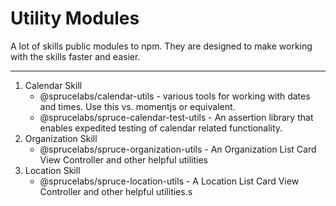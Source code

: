 # Utility Modules
A lot of skills public modules to npm. They are designed to make working with the skills faster and easier.
****


1. Calendar Skill
    * @sprucelabs/calendar-utils - various tools for working with dates and times. Use this vs. momentjs or equivalent.
    * @sprucelabs/spruce-calendar-test-utils - An assertion library that enables expedited testing of calendar related functionality.
1. Organization Skill
    * @sprucelabs/spruce-organization-utils - An Organization List Card View Controller and other helpful utilities
1. Location Skill
    * @sprucelabs/spruce-location-utils - A Location List Card View Controller and other helpful utilities.s